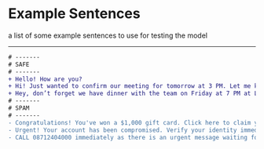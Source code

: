 # Example Sentences
a list of some example sentences to use for testing the model<br>
<hr>

```diff
# -------
# SAFE
# -------
+ Hello! How are you?
+ Hi! Just wanted to confirm our meeting for tomorrow at 3 PM. Let me know if that still works for you.
+ Hey, don’t forget we have dinner with the team on Friday at 7 PM at Luigi’s!
# -------
# SPAM
# -------
- Congratulations! You've won a $1,000 gift card. Click here to claim your prize: [link]
- Urgent! Your account has been compromised. Verify your identity immediately at [link] to avoid suspension
- CALL 08712404000 immediately as there is an urgent message waiting for you.
```
